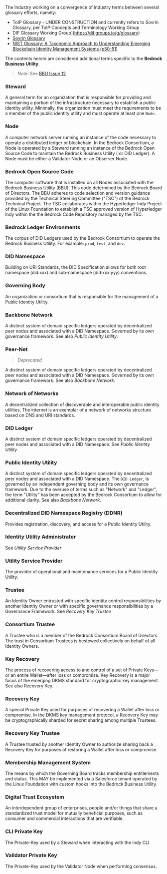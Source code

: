 The Industry working on a convergence of industry terms between several glossary efforts, namely:

* ToIP Glossary - UNDER CONSTRUCTION and currently refers to Sovrin Glossary, per ToIP Concepts and Terminology Working Group
* DIF Glossary Working Group](https://dif.groups.io/g/glossary)
* [Sovrin Glossary](https://docs.google.com/document/d/1gfIz5TT0cNp2kxGMLFXr19x1uoZsruUe_0glHst2fZ8)
* [NIST Glossary: A Taxonomic Approach to Understanding Emerging Blockchain Identity Management Systems (p50-51)](https://nvlpubs.nist.gov/nistpubs/CSWP/NIST.CSWP.07092019-draft.pdf)

The contents herein are considered additional terms specific to the **Bedrock Business Utility**.

>Note: See [BBU Issue 12](https://github.com/bedrock-consortium/bbu-gf/issues/12)

### Steward
A general term for an organization that is responsible for providing and maintaining a portion of the infrastructure necessary to establish a public identity utility. Minimally, the organization must meet the requirements to be a member of the public identity utility and must operate at least one ```Node```.

### Node
A computer network server running an instance of the code necessary to operate a distributed ledger or blockchain. In the Bedrock Consortium, a Node is operated by a Steward running an instance of the Bedrock Open Source Code to maintain the Bedrock Business Utility ( or DID Ledger). A Node must be either a Validator Node or an Observer Node.

### Bedrock Open Source Code
The computer software that is installed on all Nodes associated with the Bedrock Business Utility (BBU). This code determined by the Bedrock Board of Directors. The BBU adheres to code selection and version guidance provided by the Technical Steering Committee ("TSC") of the Bedrock Technical Project. The TSC collaborates within the Hyperledger Indy Project of the Linux Foundation to establish a TSC approved version of Hyperledger Indy within the the Bedrock Code Repository managed by the TSC.

### Bedrock Ledger Environments
The corpus of DID Ledgers used by the Bedrock Consortium to operate the Bedrock Business Utility. For example: ```prod```, ```test```, and ```dev```.

### DID Namespace

Building on URI Standards, the DID Specification allows for both  root namespace (did:xxx) and sub-namespace (did:xxx:yyy) conventions.

### Governing Body

An organization or consortium that is responsible for the management of a Public Identity Utility.

### Backbone Network

A distinct system of domain specific ledgers operated by decentralized peer nodes and associated with a DID Namespace. Governed by its own governance framework. See also *Public Identity Utility*.

### Peer-Net
> *Deprecated*

A distinct system of domain specific ledgers operated by decentralized peer nodes and associated with a DID Namespace. Governed by its own governance framework. See also *Backbone Network*.

### Network of Networks

A decentralized collection of discoverable and interoperable public identity utilities. The internet is an exemplar of a network of networks structure based on DNS and URI standards.

### DID Ledger

A distinct system of domain specific ledgers operated by decentralized peer nodes and associated with a DID Namespace.
See *Public Identity Utility*

### Public Identity Utility

A distinct system of domain specific ledgers operated by decentralized peer nodes and associated with a DID Namespace. The ```DID Ledger```, is governed by an independent governing body and its own governance framework. Due to the overuse of terms such as "Network" and "Ledger", the term "Utility" has been accepted by the Bedrock Consortium to allow for additional clarity. See also *Backbone Network*.

### Decentralized DID Namespace Registry (DDNR)

Provides registration, discovery, and access for a Public Identity Utility.

### Identity Utility Administrator

See *Utility Service Provider*

### Utility Service Provider

The provider of operational and maintenance services for a Public Identity Utility.

### Trustee
An Identity Owner entrusted with specific identity control responsibilities by another Identity Owner or with specific governance responsibilities by a Governance Framework. See *Recovery Key Trustee*

### Consortium Trustee
A Trustee who is a member of the Bedrock Consortium Board of Directors. The trust in Consortium Trustees is bestowed collectively on behalf of all Identity Owners.

### Key Recovery
The process of recovering access to and control of a set of Private Keys—or an entire Wallet—after loss or compromise. Key Recovery is a major focus of the emerging DKMS standard for cryptographic key management. See also Recovery Key.

### Recovery Key
A special Private Key used for purposes of recovering a Wallet after loss or compromise. In the DKMS key management protocol, a Recovery Key may be cryptographically sharded for secret sharing among multiple Trustees.

### Recovery Key Trustee
A Trustee trusted by another Identity Owner to authorize sharing back a Recovery Key for purposes of restoring a Wallet after loss or compromise.

### Membership Management System
The means by which the Governing Board tracks membership entitlements and status. This MAY be implemented via a Salesforce tenant operated by the Linux Foundation with custom hooks into the Bedrock Business Utility.

### Digital Trust Ecosystem
An interdependent group of enterprises, people and/or things that share a standardized trust model for mutually beneficial purposes, such as consumer and commercial interactions that are verifiable.

### CLI Private Key
The Private-Key used by a Steward when interacting with the Indy CLI.

### Validator Private Key
The Private-Key used by the Validator Node when performing consensus.
